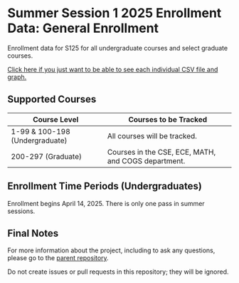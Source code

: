 # Summer Session 1 2025 Enrollment Data: General Enrollment
Enrollment data for S125 for all undergraduate courses and select graduate courses.

[Click here if you just want to be able to see each individual CSV file and graph.](https://github.com/UCSD-Historical-Enrollment-Data/2024Summer1/blob/main/TOC.md)

## Supported Courses
| Course Level                   | Courses to be Tracked                               |
| ------------------------------ | --------------------------------------------------- |
| 1-99 & 100-198 (Undergraduate) | All courses will be tracked.                        |
| 200-297 (Graduate)             | Courses in the CSE, ECE, MATH, and COGS department. |

## Enrollment Time Periods (Undergraduates)
Enrollment begins April 14, 2025. There is only one pass in summer sessions.

## Final Notes
For more information about the project, including to ask any questions, please go to the [parent repository](https://github.com/ewang2002/UCSDHistEnrollData). 

Do not create issues or pull requests in this repository; they will be ignored. 
